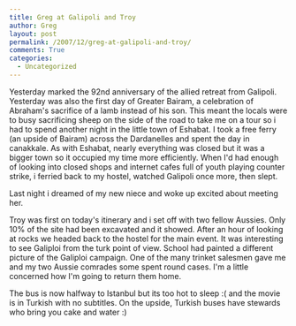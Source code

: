 ```yaml
---
title: Greg at Galipoli and Troy
author: Greg
layout: post
permalink: /2007/12/greg-at-galipoli-and-troy/
comments: True
categories:
  - Uncategorized
---
```

Yesterday marked the 92nd anniversary of the allied retreat from Galipoli. Yesterday was also the first day of Greater Bairam, a celebration of Abraham's sacrifice of a lamb instead of his son. This meant the locals were to busy sacrificing sheep on the side of the road to take me on a tour so i had to spend another night in the little town of Eshabat. I took a free ferry (an upside of Bairam) across the Dardanelles and spent the day in canakkale. As with Eshabat, nearly everything was closed but it was a bigger town so it occupied my time more efficiently. When I'd had enough of looking into closed shops and internet cafes full of youth playing counter strike, i ferried back to my hostel, watched Galipoli once more, then slept.

Last night i dreamed of my new niece and woke up excited about meeting her.

Troy was first on today's itinerary and i set off with two fellow Aussies. Only 10% of the site had been excavated and it showed. After an hour of looking at rocks we headed back to the hostel for the main event. It was interesting to see Galiploi from the turk point of view. School had painted a different picture of the Galiploi campaign. One of the many trinket salesmen gave me and my two Aussie comrades some spent round cases. I'm a little concerned how I'm going to return them home.

The bus is now halfway to Istanbul but its too hot to sleep :( and the movie is in Turkish with no subtitles. On the upside, Turkish buses have stewards who bring you cake and water :)